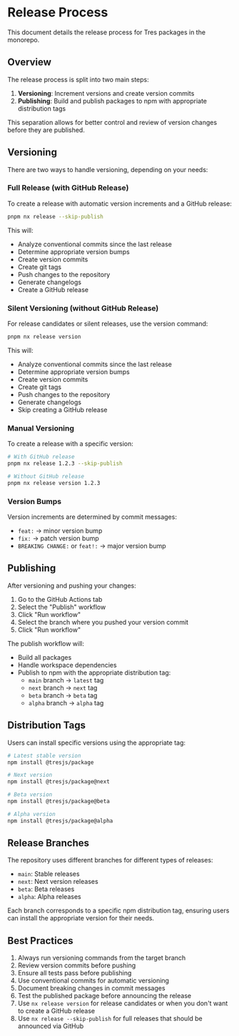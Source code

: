 # Release Process

This document details the release process for Tres packages in the monorepo.

## Overview

The release process is split into two main steps:

1. **Versioning**: Increment versions and create version commits
2. **Publishing**: Build and publish packages to npm with appropriate distribution tags

This separation allows for better control and review of version changes before they are published.

## Versioning

There are two ways to handle versioning, depending on your needs:

### Full Release (with GitHub Release)

To create a release with automatic version increments and a GitHub release:

```bash
pnpm nx release --skip-publish
```

This will:

- Analyze conventional commits since the last release
- Determine appropriate version bumps
- Create version commits
- Create git tags
- Push changes to the repository
- Generate changelogs
- Create a GitHub release

### Silent Versioning (without GitHub Release)

For release candidates or silent releases, use the version command:

```bash
pnpm nx release version
```

This will:

- Analyze conventional commits since the last release
- Determine appropriate version bumps
- Create version commits
- Create git tags
- Push changes to the repository
- Generate changelogs
- Skip creating a GitHub release

### Manual Versioning

To create a release with a specific version:

```bash
# With GitHub release
pnpm nx release 1.2.3 --skip-publish

# Without GitHub release
pnpm nx release version 1.2.3
```

### Version Bumps

Version increments are determined by commit messages:

- `feat:` → minor version bump
- `fix:` → patch version bump
- `BREAKING CHANGE:` or `feat!:` → major version bump

## Publishing

After versioning and pushing your changes:

1. Go to the GitHub Actions tab
2. Select the "Publish" workflow
3. Click "Run workflow"
4. Select the branch where you pushed your version commit
5. Click "Run workflow"

The publish workflow will:

- Build all packages
- Handle workspace dependencies
- Publish to npm with the appropriate distribution tag:
  - `main` branch → `latest` tag
  - `next` branch → `next` tag
  - `beta` branch → `beta` tag
  - `alpha` branch → `alpha` tag

## Distribution Tags

Users can install specific versions using the appropriate tag:

```bash
# Latest stable version
npm install @tresjs/package

# Next version
npm install @tresjs/package@next

# Beta version
npm install @tresjs/package@beta

# Alpha version
npm install @tresjs/package@alpha
```

## Release Branches

The repository uses different branches for different types of releases:

- `main`: Stable releases
- `next`: Next version releases
- `beta`: Beta releases
- `alpha`: Alpha releases

Each branch corresponds to a specific npm distribution tag, ensuring users can install the appropriate version for their needs.

## Best Practices

1. Always run versioning commands from the target branch
2. Review version commits before pushing
3. Ensure all tests pass before publishing
4. Use conventional commits for automatic versioning
5. Document breaking changes in commit messages
6. Test the published package before announcing the release
7. Use `nx release version` for release candidates or when you don't want to create a GitHub release
8. Use `nx release --skip-publish` for full releases that should be announced via GitHub
